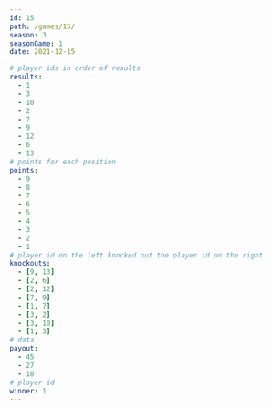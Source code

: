 ```yaml
---
id: 15
path: /games/15/
season: 3
seasonGame: 1
date: 2021-12-15

# player ids in order of results
results:
  - 1
  - 3
  - 10
  - 2
  - 7
  - 9
  - 12
  - 6
  - 13
# points for each position
points:
  - 9
  - 8
  - 7
  - 6
  - 5
  - 4
  - 3
  - 2
  - 1
# player id on the left knocked out the player id on the right
knockouts:
  - [9, 13]
  - [2, 6]
  - [2, 12]
  - [7, 9]
  - [1, 7]
  - [3, 2]
  - [3, 10]
  - [1, 3]
# data
payout:
  - 45
  - 27
  - 18
# player id
winner: 1
---
```

